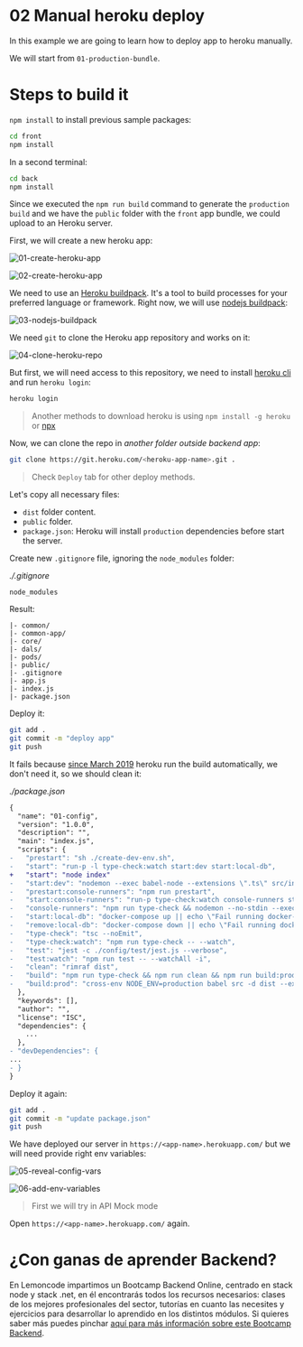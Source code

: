 # 02 Manual heroku deploy

In this example we are going to learn how to deploy app to heroku manually.

We will start from `01-production-bundle`.

# Steps to build it

`npm install` to install previous sample packages:

```bash
cd front
npm install

```

In a second terminal:

```bash
cd back
npm install

```

Since we executed the `npm run build` command to generate the `production build` and we have the `public` folder with the `front` app bundle, we could upload to an Heroku server.

First, we will create a new heroku app:

![01-create-heroku-app](./readme-resources/01-create-heroku-app.png)

![02-create-heroku-app](./readme-resources/02-create-heroku-app.png)

We need to use an [Heroku buildpack](https://elements.heroku.com/buildpacks). It's a tool to build processes for your preferred language or framework. Right now, we will use [nodejs buildpack](https://elements.heroku.com/buildpacks/heroku/heroku-buildpack-nodejs):

![03-nodejs-buildpack](./readme-resources/03-nodejs-buildpack.png)

We need `git` to clone the Heroku app repository and works on it:

![04-clone-heroku-repo](./readme-resources/04-clone-heroku-repo.png)

But first, we will need access to this repository, we need to install [heroku cli](https://devcenter.heroku.com/articles/heroku-cli#download-and-install) and run `heroku login`:

```bash
heroku login
```

> Another methods to download heroku is using `npm install -g heroku` or [npx](https://github.com/npm/npx)

Now, we can clone the repo in _another folder outside backend app_:

```bash
git clone https://git.heroku.com/<heroku-app-name>.git .
```

> Check `Deploy` tab for other deploy methods.

Let's copy all necessary files:

- `dist` folder content.
- `public` folder.
- `package.json`: Heroku will install `production` dependencies before start the server.

Create new `.gitignore` file, ignoring the `node_modules` folder:

_./.gitignore_

```
node_modules

```

Result:

```
|- common/
|- common-app/
|- core/
|- dals/
|- pods/
|- public/
|- .gitignore
|- app.js
|- index.js
|- package.json

```

Deploy it:

```bash
git add .
git commit -m "deploy app"
git push

```

It fails because [since March 2019](https://devcenter.heroku.com/changelog-items/1557) heroku run the build automatically, we don't need it, so we should clean it:

_./package.json_

```diff
{
  "name": "01-config",
  "version": "1.0.0",
  "description": "",
  "main": "index.js",
  "scripts": {
-   "prestart": "sh ./create-dev-env.sh",
-   "start": "run-p -l type-check:watch start:dev start:local-db",
+   "start": "node index"
-   "start:dev": "nodemon --exec babel-node --extensions \".ts\" src/index.ts",
-   "prestart:console-runners": "npm run prestart",
-   "start:console-runners": "run-p type-check:watch console-runners start:local-db",
-   "console-runners": "npm run type-check && nodemon --no-stdin --exec babel-node -r dotenv/config --extensions \".ts\" src/console-runners/index.ts",
-   "start:local-db": "docker-compose up || echo \"Fail running docker-compose up, do it manually!\"",
-   "remove:local-db": "docker-compose down || echo \"Fail running docker-compose down, do it manually!\"",
-   "type-check": "tsc --noEmit",
-   "type-check:watch": "npm run type-check -- --watch",
-   "test": "jest -c ./config/test/jest.js --verbose",
-   "test:watch": "npm run test -- --watchAll -i",
-   "clean": "rimraf dist",
-   "build": "npm run type-check && npm run clean && npm run build:prod",
-   "build:prod": "cross-env NODE_ENV=production babel src -d dist --extensions \".ts\""
  },
  "keywords": [],
  "author": "",
  "license": "ISC",
  "dependencies": {
    ...
  },
- "devDependencies": {
...
- }
}

```

Deploy it again:

```bash
git add .
git commit -m "update package.json"
git push

```

We have deployed our server in `https://<app-name>.herokuapp.com/` but we will need provide right env variables:

![05-reveal-config-vars](./readme-resources/05-reveal-config-vars.png)

![06-add-env-variables](./readme-resources/06-add-env-variables.png)

> First we will try in API Mock mode

Open `https://<app-name>.herokuapp.com/` again.

# ¿Con ganas de aprender Backend?

En Lemoncode impartimos un Bootcamp Backend Online, centrado en stack node y stack .net, en él encontrarás todos los recursos necesarios: clases de los mejores profesionales del sector, tutorías en cuanto las necesites y ejercicios para desarrollar lo aprendido en los distintos módulos. Si quieres saber más puedes pinchar [aquí para más información sobre este Bootcamp Backend](https://lemoncode.net/bootcamp-backend#bootcamp-backend/banner).
